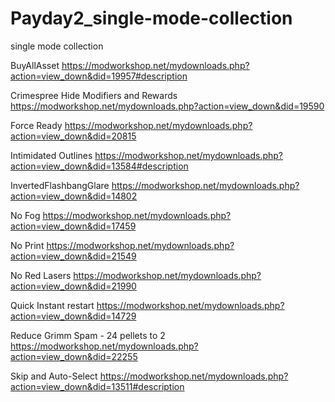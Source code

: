 # Payday2_single-mode-collection
single mode collection

BuyAllAsset
https://modworkshop.net/mydownloads.php?action=view_down&did=19957#description

Crimespree Hide Modifiers and Rewards
https://modworkshop.net/mydownloads.php?action=view_down&did=19590

Force Ready
https://modworkshop.net/mydownloads.php?action=view_down&did=20815

Intimidated Outlines
https://modworkshop.net/mydownloads.php?action=view_down&did=13584#description

InvertedFlashbangGlare
https://modworkshop.net/mydownloads.php?action=view_down&did=14802

No Fog
https://modworkshop.net/mydownloads.php?action=view_down&did=17459

No Print
https://modworkshop.net/mydownloads.php?action=view_down&did=21549

No Red Lasers
https://modworkshop.net/mydownloads.php?action=view_down&did=21990

Quick Instant restart
https://modworkshop.net/mydownloads.php?action=view_down&did=14729

Reduce Grimm Spam - 24 pellets to 2
https://modworkshop.net/mydownloads.php?action=view_down&did=22255

Skip and Auto-Select
https://modworkshop.net/mydownloads.php?action=view_down&did=13511#description
